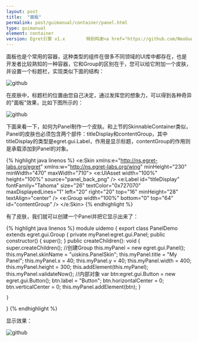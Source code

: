 ```yaml
---
layout: post
title:  "面板"
permalink: post/guimanual/container/panel.html
type: guimanual
element: container
version: Egret引擎 v1.x        特别鸣谢<a href="https://github.com/NeoGuo/" target="_blank">郭少瑞</a>同学撰写此文档
---
```


面板也是个常用的容器，这种类型的组件在很多不同领域的UI库中都存在，也是开发者比较熟知的一种容器，它和Group的区别在于，您可以给它附加一个皮肤，并设置一个标题栏，实现类似下面的结构：

![github]({{site.baseurl}}/assets/img/panel1.png "Egret")

在皮肤中，标题栏的位置由您自己决定，通过发挥您的想象力，可以得到各种奇异的"面板"效果，比如下图所示的：

![github]({{site.baseurl}}/assets/img/panel2.png "Egret")

下面来看一下，如何为Panel制作一个皮肤。和上节的SkinnableContainer类似，Panel的皮肤也必须包含两个部件：titleDisplay和contentGroup，其中titleDisplay的类型是egret.gui.Label，作用是显示标题，contentGroup的作用则是承载添加到Panel的对象。

{% highlight java linenos %}
<e:Skin xmlns:e="http://ns.egret-labs.org/egret" xmlns:w="http://ns.egret-labs.org/wing"
        minHeight="230" minWidth="470" maxWidth="710">
    <e:UIAsset width="100%" height="100%" source="panel_back_png" />
    <e:Label id="titleDisplay" fontFamily="Tahoma" size="26"
             textColor="0x727070" maxDisplayedLines="1" 
             left="20" right="20" top="16"
             minHeight="28" textAlign="center" />
    <e:Group width="100%" bottom="0"  top="64" id="contentGroup" />
</e:Skin>
{% endhighlight %}

有了皮肤，我们就可以创建一个Panel并把它显示出来了：

{% highlight java linenos %}
module uidemo
{
    export class PanelDemo extends egret.gui.Group
    {
        private myPanel:egret.gui.Panel;
        public constructor() {
            super();
        }
        public createChildren(): void {
            super.createChildren();
            //创建Group
            this.myPanel = new egret.gui.Panel();
            this.myPanel.skinName = "uiskins.PanelSkin";
            this.myPanel.title = "My Panel";
            this.myPanel.x = 40;
            this.myPanel.y = 40;
            this.myPanel.width = 400;
            this.myPanel.height = 300;
            this.addElement(this.myPanel);
            this.myPanel.validateNow();
            //内部对象
            var btn:egret.gui.Button = new egret.gui.Button();
            btn.label = "Button";
            btn.horizontalCenter = 0;
            btn.verticalCenter = 0;
            this.myPanel.addElement(btn);
        }

    }
}
{% endhighlight %}

显示效果：

![github]({{site.baseurl}}/assets/img/panel3.png "Egret")